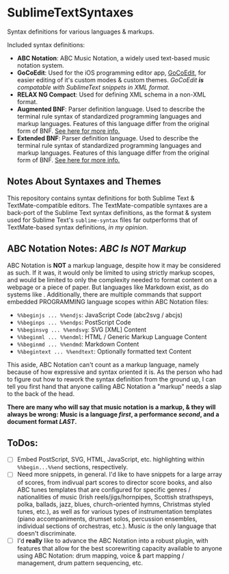 # SublimeTextSyntaxes

Syntax definitions for various languages &amp; markups.

Included syntax definitions:

* **ABC Notation**: ABC Music Notation, a widely used text-based music notation system.
* **GoCoEdit**: Used for the iOS programming editor app, [GoCoEdit](http://gocoedit.com/), for easier editing of it's custom modes & custom themes. _GoCoEdit **is** compatable with SublimeText snippets in XML format._
* **RELAX NG Compact**: Used for defining XML schema in a non-XML format.
* **Augmented BNF**: Parser definition language. Used to describe the terminal rule syntax of standardized programming languages and markup languages. Features of this language differ from the original form of BNF. [See here for more info.](https://tools.ietf.org/rfc/rfc5234.txt)
* **Extended BNF**: Parser definition language. Used to describe the terminal rule syntax of standardized programming languages and markup languages. Features of this language differ from the original form of BNF. [See here for more info.](http://www.cl.cam.ac.uk/~mgk25/iso-14977.pdf)

## Notes About Syntaxes and Themes

This repository contains syntax definitions for both Sublime Text & TextMate-compatible editors. The TextMate-compatible syntaxes are a back-port of the Sublime Text syntax definitions, as the format & system used for Sublime Text's `sublime-syntax` files far outperforms that of TextMate-based syntax definitions, _in my opinion_.

## ABC Notation Notes: _ABC Is **NOT** Markup_

ABC Notation is **NOT** a markup language, despite how it may be considered as such. If it was, it would only be limited to using strictly markup scopes, and would be limited to only the complexity needed to format content on a webpage or a piece of paper. But languages like Markdown exist, as do systems like . Additionally, there are multiple commands that support embedded PROGRAMMING language scopes within ABC Notation files:

* `%%beginjs ... %%endjs`: JavaScript Code (abc2svg / abcjs)
* `%%beginps ... %%endps`: PostScript Code
* `%%beginsvg ... %%endsvg`: SVG [XML] Content
* `%%beginml ... %%endml`: HTML / Generic Markup Language Content
* `%%beginmd ... %%endmd`: Markdown Content
* `%%begintext ... %%endtext`: Optionally formatted text Content

This aside, ABC Notation can't count as a markup language, namely because of how expressive and syntax oriented it is. As the person who had to figure out how to rework the syntax definition from the ground up, I can tell you first hand that anyone calling ABC Notation a "markup" needs a slap to the back of the head.

**There are many who will say that music notation is a markup, & they will always be wrong: Music is a language _first_, a performance _second_, and a document format _LAST_.**

## ToDos:

- [ ] Embed PostScript, SVG, HTML, JavaScript, etc. highlighting within `%%begin...%%end` sections, respectively.
- [ ] Need more snippets, in general. I'd like to have snippets for a large array of scores, from indivual part scores to director score books, and also ABC tunes templates that are configured for specific genres / nationalities of music (Irish reels/jigs/hornpipes, Scottish strathspeys, polka, ballads, jazz, blues, church-oriented hymns, Christmas styled tunes, etc.), as well as for various types of instrumentation templates (piano accompaniments, drumset solos, percussion ensembles, individual sections of orchestras, etc.). Music _is_ the only language that doesn't discriminate.
- [ ] I'd **really** like to advance the ABC Notation into a robust plugin, with features that allow for the best scorewriting capacity available to anyone using ABC Notation: drum mapping, voice & part mapping / management, drum pattern sequencing, etc.
